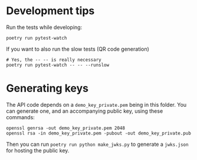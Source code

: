 # Development tips

Run the tests while developing:

```shell
poetry run pytest-watch
```

If you want to also run the slow tests (QR code generation)

```shell
# Yes, the -- -- is really necessary
poetry run pytest-watch -- -- --runslow
```

# Generating keys

The API code depends on a `demo_key_private.pem` being in this folder. You can generate one, and an
accompanying public key, using these commands:

```shell
openssl genrsa -out demo_key_private.pem 2048
openssl rsa -in demo_key_private.pem -pubout -out demo_key_private.pub
```

Then you can run `poetry run python make_jwks.py` to generate a `jwks.json` for hosting the public
key.
